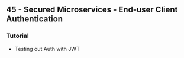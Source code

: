 ## 45 - Secured Microservices - End-user Client Authentication 
### Tutorial
- Testing out Auth with JWT